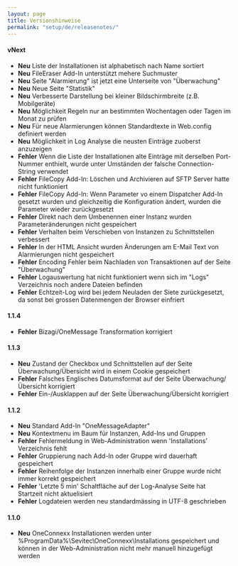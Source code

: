 ```yaml
---
layout: page
title: Versionshinweise
permalink: "setup/de/releasenotes/"
---
```


#### vNext

* __Neu__ Liste der Installationen ist alphabetisch nach Name sortiert
* __Neu__ FileEraser Add-In unterstützt mehere Suchmuster
* __Neu__ Seite "Alarmierung" ist jetzt eine Unterseite von "Überwachung"
* __Neu__ Neue Seite "Statistik"
* __Neu__ Verbesserte Darstellung bei kleiner Bildschirmbreite (z.B. Mobilgeräte)
* __Neu__ Möglichkeit Regeln nur an bestimmten Wochentagen oder Tagen im Monat zu prüfen
* __Neu__ Für neue Alarmierungen können Standardtexte in Web.config definiert werden
* __Neu__ Möglichkeit in Log Analyse die neusten Einträge zuoberst anzuzeigen
* __Fehler__ Wenn die Liste der Installationen alte Einträge mit derselben Port-Nummer enthielt, wurde unter Umständen der falsche Connection-String verwendet
* __Fehler__ FileCopy Add-In: Löschen und Archivieren auf SFTP Server hatte nicht funktioniert
* __Fehler__ FileCopy Add-In: Wenn Parameter vo einem Dispatcher Add-In gesetzt wurden und gleichzeitig die Konfiguration ändert, wurden die Parameter wieder zurückgesetzt
* __Fehler__ Direkt nach dem Umbenennen einer Instanz wurden Parameteränderungen nicht gespeichert
* __Fehler__ Verhalten beim Verschieben von Instanzen zu Schnittstellen verbessert
* __Fehler__ In der HTML Ansicht wurden Änderungen am E-Mail Text von Alarmierungen nicht gespeichert
* __Fehler__ Encoding Fehler beim Nachladen von Transaktionen auf der Seite "Überwachung"
* __Fehler__ Logauswertung hat nicht funktioniert wenn sich im "Logs" Verzeichnis noch andere Dateien befinden
* __Fehler__ Echtzeit-Log wird bei jedem Neuladen der Siete zurückgesetzt, da sonst bei grossen Datenmengen der Browser einfriert


#### 1.1.4

* __Fehler__ Bizagi/OneMessage Transformation korrigiert


#### 1.1.3

* __Neu__ Zustand der Checkbox und Schnittstellen auf der Seite Überwachung/Übersicht wird in einem Cookie gespeichert
* __Fehler__ Falsches Englisches Datumsformat auf der Seite Überwachung/Übersicht korrigiert
* __Fehler__ Ein-/Ausklappen auf der Seite Überwachung/Übersicht korrigiert


#### 1.1.2

* __Neu__ Standard Add-In "OneMessageAdapter"
* __Neu__ Kontextmenu im Baum für Instanzen, Add-Ins und Gruppen
* __Fehler__ Fehlermeldung in Web-Administration wenn 'Installations' Verzeichnis fehlt
* __Fehler__ Gruppierung nach Add-In oder Gruppe wird dauerhaft gespeichert
* __Fehler__ Reihenfolge der Instanzen innerhalb einer Gruppe wurde nicht immer korrekt gespeichert
* __Fehler__ 'Letzte 5 min' Schaltfläche auf der Log-Analyse Seite hat Startzeit nicht aktuelisiert
* __Fehler__ Logdateien werden neu standardmässing in UTF-8 geschrieben


#### 1.1.0

* __Neu__ OneConnexx Installationen werden unter %ProgramData%\Sevitec\OneConnexx\Installations gespeichert und können in der Web-Administration nicht mehr manuell hinzugefügt werden
